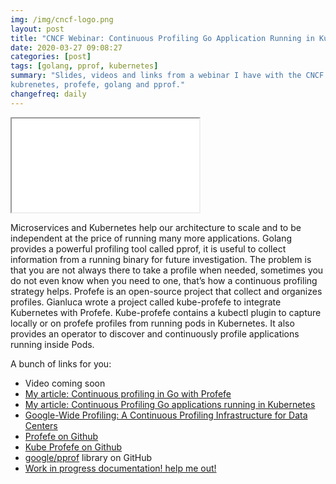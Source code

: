 ```yaml
---
img: /img/cncf-logo.png
layout: post
title: "CNCF Webinar: Continuous Profiling Go Application Running in Kubernetes"
date: 2020-03-27 09:08:27
categories: [post]
tags: [golang, pprof, kubernetes]
summary: "Slides, videos and links from a webinar I have with the CNCF about
kubrenetes, profefe, golang and pprof."
changefreq: daily
---
```


<div class="embed-responsive embed-responsive-16by9">
    <iframe class="embed-responsive-item" src="//speakerdeck.com/player/ff55e041659945bca5d31013bd999c28" allowfullscreen></iframe>
</div>

Microservices and Kubernetes help our architecture to scale and to be
independent at the price of running many more applications. Golang provides a
powerful profiling tool called pprof, it is useful to collect information from a
running binary for future investigation. The problem is that you are not always
there to take a profile when needed, sometimes you do not even know when you
need to one, that’s how a continuous profiling strategy helps. Profefe is an
open-source project that collect and organizes profiles. Gianluca wrote a
project called kube-profefe to integrate Kubernetes with Profefe. Kube-profefe
contains a kubectl plugin to capture locally or on profefe profiles from running
pods in Kubernetes. It also provides an operator to discover and continuously
profile applications running inside Pods.

A bunch of links for you:

* Video coming soon
* [My article: Continuous profiling in Go with Profefe](/blog/go-continuous-profiling-profefe)
* [My article: Continuous Profiling Go applications running in Kubernetes](/blog/continuous-profiling-go-apps-in-kubernetes)
* [Google-Wide Profiling: A Continuous Profiling Infrastructure for Data Centers](https://research.google/pubs/pub36575/)
* [Profefe on Github](https://github.com/profefe/profefe)
* [Kube Profefe on Github](https://github.com/profefe/kube-profefe)
* [google/pprof](https://github.com/google/pprof) library on GitHub
* [Work in progress documentation! help me out!](https://kubernetes.profefe.dev)
